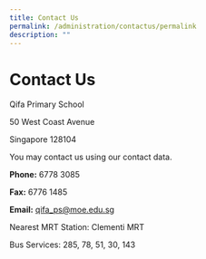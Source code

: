 ```yaml
---
title: Contact Us
permalink: /administration/contactus/permalink
description: ""
---
```

Contact Us
==========

  

Qifa Primary School 

50 West Coast Avenue 

Singapore 128104 

  

  

You may contact us using our contact data. 

  

**Phone:** 6778 3085 

**Fax:** 6776 1485 

**Email:** [qifa\_ps@moe.edu.sg](mailto:qifa_ps@moe.edu.sg)

  

Nearest MRT Station: Clementi MRT

Bus Services: 285, 78, 51, 30, 143